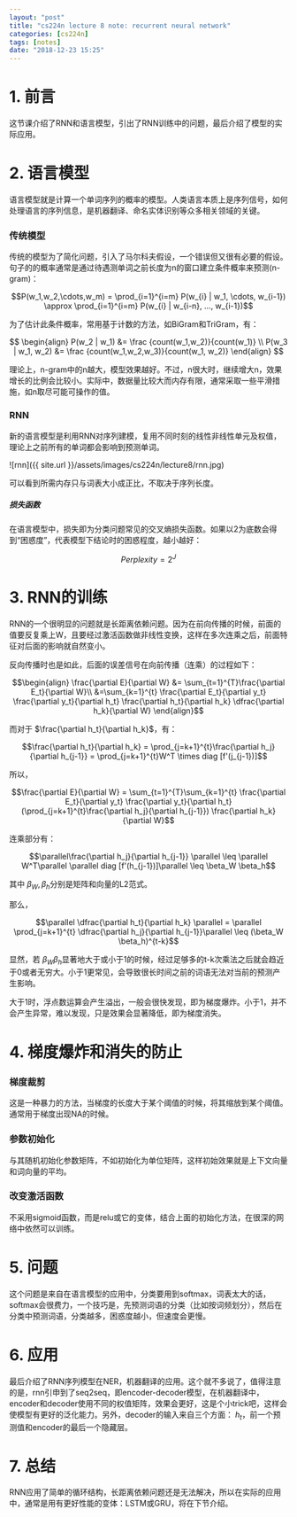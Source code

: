 ```yaml
---
layout: "post"
title: "cs224n lecture 8 note: recurrent neural network"
categories: [cs224n]
tags: [notes]
date: "2018-12-23 15:25"
---
```

# 1. 前言

这节课介绍了RNN和语言模型，引出了RNN训练中的问题，最后介绍了模型的实际应用。

# 2. 语言模型

语言模型就是计算一个单词序列的概率的模型。人类语言本质上是序列信号，如何处理语言的序列信息，是机器翻译、命名实体识别等众多相关领域的关键。

### 传统模型

传统的模型为了简化问题，引入了马尔科夫假设，一个错误但又很有必要的假设。句子的的概率通常是通过待遇测单词之前长度为n的窗口建立条件概率来预测(n-gram)：

$$P(w_1,w_2,\cdots,w_m) = \prod_{i=1}^{i=m} P(w_{i} | w_1, \cdots, w_{i-1}) \approx \prod_{i=1}^{i=m} P(w_{i} | w_{i-n}, …, w_{i-1})$$

为了估计此条件概率，常用基于计数的方法，如BiGram和TriGram，有：

$$
\begin{align}
	P(w_2 | w_1) &= \frac {count(w_1,w_2)}{count(w_1)} \\
	P(w_3 | w_1, w_2) &= \frac {count(w_1,w_2,w_3)}{count(w_1, w_2)}
\end{align}
$$

理论上，n-gram中的n越大，模型效果越好。不过，n很大时，继续增大n，效果增长的比例会比较小。实际中，数据量比较大而内存有限，通常采取一些平滑措施，如n取尽可能可操作的值。

### RNN

新的语言模型是利用RNN对序列建模，复用不同时刻的线性非线性单元及权值，理论上之前所有的单词都会影响到预测单词。

![rnn]({{ site.url }}/assets/images/cs224n/lecture8/rnn.jpg)

可以看到所需内存只与词表大小成正比，不取决于序列长度。

##### 损失函数
在语言模型中，损失即为分类问题常见的交叉熵损失函数。如果以2为底数会得到“困惑度”，代表模型下结论时的困惑程度，越小越好：


$$Perplexity = 2^J$$

# 3. RNN的训练

RNN的一个很明显的问题就是长距离依赖问题。因为在前向传播的时候，前面的值要反复乘上W，且要经过激活函数做非线性变换，这样在多次连乘之后，前面特征对后面的影响就自然变小。

反向传播时也是如此，后面的误差信号在向前传播（连乘）的过程如下：

$$\begin{align}
\frac{\partial E}{\partial W} &= \sum_{t=1}^{T}\frac{\partial E_t}{\partial W}\\
&=\sum_{k=1}^{t} \frac{\partial E_t}{\partial y_t} \frac{\partial y_t}{\partial h_t} \frac{\partial h_t}{\partial h_k} \dfrac{\partial h_k}{\partial W}
\end{align}$$

而对于 $\frac{\partial h_t}{\partial h_k}$，有：

$$\frac{\partial h_t}{\partial h_k} = \prod_{j=k+1}^{t}\frac{\partial h_j}{\partial h_{j-1}} = \prod_{j=k+1}^{t}W^T \times diag [f'(j_{j-1})]$$

所以，

$$\frac{\partial E}{\partial W} = \sum_{t=1}^{T}\sum_{k=1}^{t} \frac{\partial E_t}{\partial y_t} \frac{\partial y_t}{\partial h_t} (\prod_{j=k+1}^{t}\frac{\partial h_j}{\partial h_{j-1}}) \frac{\partial h_k}{\partial W}$$

连乘部分有：

$$\parallel\frac{\partial h_j}{\partial h_{j-1}} \parallel \leq \parallel W^T\parallel  \parallel diag [f'(h_{j-1})]\parallel \leq \beta_W \beta_h$$

其中 $\beta_W, \beta_h$分别是矩阵和向量的L2范式。

那么，

$$\parallel \dfrac{\partial h_t}{\partial h_k} \parallel = \parallel \prod_{j=k+1}^{t} \dfrac{\partial h_j}{\partial h_{j-1}}\parallel \leq (\beta_W \beta_h)^{t-k}$$

显然，若 $\beta_W\beta_h$显著地大于或小于1的时候，经过足够多的t-k次乘法之后就会趋近于0或者无穷大。小于1更常见，会导致很长时间之前的词语无法对当前的预测产生影响。

大于1时，浮点数运算会产生溢出，一般会很快发现，即为梯度爆炸。小于1，并不会产生异常，难以发现，只是效果会显著降低，即为梯度消失。

# 4. 梯度爆炸和消失的防止

### 梯度裁剪

这是一种暴力的方法，当梯度的长度大于某个阈值的时候，将其缩放到某个阈值。通常用于梯度出现NA的时候。

### 参数初始化

与其随机初始化参数矩阵，不如初始化为单位矩阵，这样初始效果就是上下文向量和词向量的平均。

### 改变激活函数

不采用sigmoid函数，而是relu或它的变体，结合上面的初始化方法，在很深的网络中依然可以训练。

# 5. 问题

这个问题是来自在语言模型的应用中，分类要用到softmax，词表太大的话，softmax会很费力，一个技巧是，先预测词语的分类（比如按词频划分），然后在分类中预测词语，分类越多，困惑度越小，但速度会更慢。

# 6. 应用

最后介绍了RNN序列模型在NER，机器翻译的应用。这个就不多说了，值得注意的是，rnn引申到了seq2seq，即encoder-decoder模型，在机器翻译中，encoder和decoder使用不同的权值矩阵，效果会更好，这是个小trick吧，这样会使模型有更好的泛化能力。另外，decoder的输入来自三个方面： $h_t$，前一个预测值和encoder的最后一个隐藏层。

# 7. 总结
RNN应用了简单的循环结构，长距离依赖问题还是无法解决，所以在实际的应用中，通常是用有更好性能的变体：LSTM或GRU，将在下节介绍。
